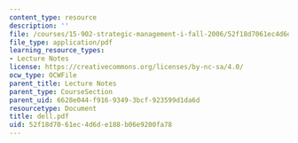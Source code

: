 ```yaml
---
content_type: resource
description: ''
file: /courses/15-902-strategic-management-i-fall-2006/52f18d7061ec4d6de188b06e9200fa78_dell.pdf
file_type: application/pdf
learning_resource_types:
- Lecture Notes
license: https://creativecommons.org/licenses/by-nc-sa/4.0/
ocw_type: OCWFile
parent_title: Lecture Notes
parent_type: CourseSection
parent_uid: 6628e044-f916-9349-3bcf-923599d1da6d
resourcetype: Document
title: dell.pdf
uid: 52f18d70-61ec-4d6d-e188-b06e9200fa78
---
```

